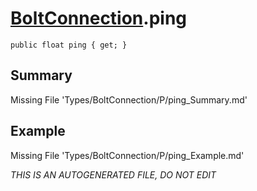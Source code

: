 # [BoltConnection](Types/BoltConnection.md).ping
`public float ping { get; }`
## Summary
Missing File 'Types/BoltConnection/P/ping_Summary.md'
## Example
Missing File 'Types/BoltConnection/P/ping_Example.md'

*THIS IS AN AUTOGENERATED FILE, DO NOT EDIT*
